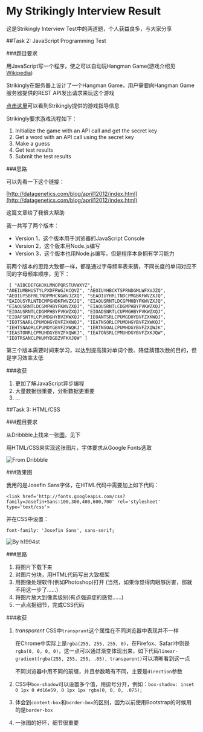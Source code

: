 My Strikingly Interview Result
==============================

这是Strikingly Interview Test中的两道题，个人获益良多，与大家分享

##Task 2: JavaScript Programming Test

###题目要求

用JavaScript写一个程序，使之可以自动玩Hangman Game(游戏介绍见[Wikipedia](https://www.google.com/url?sa=t&rct=j&q=&esrc=s&source=web&cd=1&cad=rja&uact=8&ved=0CCoQFjAA&url=%68%74%74%70%3a%2f%2f%65%6e%2e%77%69%6b%69%70%65%64%69%61%2e%6f%72%67%2f%77%69%6b%69%2f%48%61%6e%67%6d%61%6e%5f%28%67%61%6d%65%29&ei=_LFxU4T3BMP88QWNrIKgAg&usg=AFQjCNENObp8BVLOXL9i7bQkgzI_d9kojw&sig2=hqJ3A7rKUS_PFMVOkECWbg&bvm=bv.66330100,d.dGc))

Strikingly在服务器上设计了一个Hangman Game，用户需要向Hangman Game服务器提供的REST API发出请求来玩这个游戏

[点击这里](https://github.com/joycehan/strikingly-interview-test-instructions)可以看到Strikingly提供的游戏指导信息

Strikingly要求游戏流程如下：

1. Initialize the game with an API call and get the secret key
2. Get a word with an API call using the secret key
3. Make a guess
4. Get test results
5. Submit the test results

###思路

可以先看一下这个链接：

[http://datagenetics.com/blog/april12012/index.html](http://datagenetics.com/blog/april12012/index.html)

这篇文章给了我很大帮助

我一共写了两个版本：

* Version 1，这个版本用于浏览器的JavaScript Console
* Version 2，这个版本用Node.js编写
* Version 3，这个版本也用Node.js编写，但是程序本身拥有学习能力

前两个版本的思路大致都一样，都是通过字母频率表来猜，不同长度的单词对应不同的字母频率顺序，见下：
	<pre><code>
		[
	        "AIBCDEFGHJKLMNOPQRSTUVWXYZ",
	        "AOEIUMBHUSTYLPXDFRWGJKCQVZ",
	        "AEOIUYHBCKTSPRNDGMLWFXVJZQ",
	        "AEOIUYSBFRLTNDPMHCKGWVJZXQ",
	        "SEAOIUYHRLTNDCPMGBKFWVZXJQ",
	        "EAIOUSYRLNTDCMPGHBKFWVZXJQ",
	        "EIAOUSRNTLDCGPMHBYFKWVZXJQ",
	        "EIAOUSRNTLDCGMPHBYFKWVZXQJ",
	        "EIAOUSRNTLCDGMPHBYFVKWZXQJ",
	        "EIOAUSRNTLCDGMPHBYFVKWZXQJ",
	        "EIOADSNRTLCUPMGHBYFVKWZXQJ",
	        "EIOAFSNTRLCPUMDGHYBVZKWXQJ",
	        "IEOANTSRLCPUMGDHYBVFZXKWQJ",
	        "IEOTSNARLCPUMDHGYBVFZXKWQJ",
	        "IEATNSORLCPUMDHGYBVFZXWKQJ",
	        "IEHTSNAORLCPUMDYGBVFZXWQKJ",
	        "IERTNSOALCPUMHDGYBVFZXQWJK",
	        "IEASTONRLCPMUHDGYBVZFXQWKJ",
	        "IEATONSRLCPMUHDGYBVFZXKJQW",
	        "IEOTRSANCLPHUMYDGBZVFKXJQW"
	    ]
	</code></pre>



第三个版本需要时间来学习，以达到提高猜对单词个数、降低猜错次数的目的，但是学习效率太低

###收获

1. 更加了解JavaScript异步编程
2. 大量数据很重要，分析数据更重要
3. ...

##Task 3: HTML/CSS

###题目要求

从Dribbble上找来一张[图](http://dribbble.s3.amazonaws.com/users/329582/screenshots/1180492/slide-59.jpg)，见下

用HTML/CSS来实现这张图片，字体要求从Google Fonts选取

![From Dribbble](http://dribbble.s3.amazonaws.com/users/329582/screenshots/1180492/slide-59.jpg "Task 3")

###效果图

我用的是Josefin Sans字体，在HTML代码中需要加上如下代码：

`<link href='http://fonts.googleapis.com/css?family=Josefin+Sans:100,300,400,600,700' rel='stylesheet' type='text/css'>`

并在CSS中设置：

`font-family: 'Josefin Sans', sans-serif;`

![By h1994st](https://raw.githubusercontent.com/h1994st/My-Strikingly-Interview-Result/master/TASK3/result.png)

###思路

1. 将图片下载下来
2. 对图片分块，用HTML代码写出大致框架
3. 用图像处理软件(例如Photoshop)打开 (当然，如果你觉得肉眼够厉害，那就不用这一步了......)
4. 将图片放大到像素级别(有点强迫症的感觉......)
5. 一点点抠细节，完成CSS代码

###收获

1. *transparent*
	CSS中`transprant`这个属性在不同浏览器中表现并不一样

	在Chrome中实际上是`rgba(255, 255, 255, 0)`，在Firefox、Safari中则是`rgba(0, 0, 0, 0)`，这一点可以通过渐变体现出来，如下代码`linear-gradient(rgba(255, 255, 255, .85), transparent)`可以清晰看到这一点

	不同浏览器中用不同的前缀，并且参数略有不同，主要是`direction`参数

2. CSS中`box-shadow`可以设置多个值，用逗号分开，例如：`box-shadow: inset 0 1px 0 #d16e59, 0 1px 1px rgba(0, 0, 0, .075);`
3. 体会到`content-box`和`border-box`的区别，因为以前使用Bootstrap的时候用的是`border-box`
4. 一张图的好坏，细节很重要



